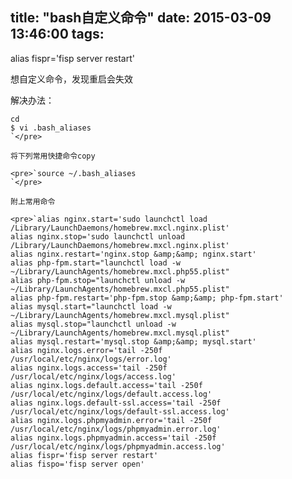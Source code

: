 title: "bash自定义命令"
date: 2015-03-09 13:46:00
tags:
---

alias fispr='fisp server restart'

想自定义命令，发现重启会失效

解决办法：

    cd
    $ vi .bash_aliases
    `</pre>

    将下列常用快捷命令copy

    <pre>`source ~/.bash_aliases
    `</pre>

    附上常用命令

    <pre>`alias nginx.start='sudo launchctl load /Library/LaunchDaemons/homebrew.mxcl.nginx.plist'
    alias nginx.stop='sudo launchctl unload /Library/LaunchDaemons/homebrew.mxcl.nginx.plist'
    alias nginx.restart='nginx.stop &amp;&amp; nginx.start'
    alias php-fpm.start="launchctl load -w ~/Library/LaunchAgents/homebrew.mxcl.php55.plist"
    alias php-fpm.stop="launchctl unload -w ~/Library/LaunchAgents/homebrew.mxcl.php55.plist"
    alias php-fpm.restart='php-fpm.stop &amp;&amp; php-fpm.start'
    alias mysql.start="launchctl load -w ~/Library/LaunchAgents/homebrew.mxcl.mysql.plist"
    alias mysql.stop="launchctl unload -w ~/Library/LaunchAgents/homebrew.mxcl.mysql.plist"
    alias mysql.restart='mysql.stop &amp;&amp; mysql.start'
    alias nginx.logs.error='tail -250f /usr/local/etc/nginx/logs/error.log'
    alias nginx.logs.access='tail -250f /usr/local/etc/nginx/logs/access.log'
    alias nginx.logs.default.access='tail -250f /usr/local/etc/nginx/logs/default.access.log'
    alias nginx.logs.default-ssl.access='tail -250f /usr/local/etc/nginx/logs/default-ssl.access.log'
    alias nginx.logs.phpmyadmin.error='tail -250f /usr/local/etc/nginx/logs/phpmyadmin.error.log'
    alias nginx.logs.phpmyadmin.access='tail -250f /usr/local/etc/nginx/logs/phpmyadmin.access.log'
    alias fispr='fisp server restart'
    alias fispo='fisp server open'
    